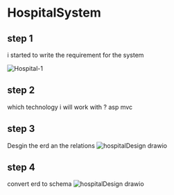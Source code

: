 # HospitalSystem
## step 1
i started to write the  requirement for the system

![Hospital-1](https://github.com/MahmoudYazid/HospitalSystem/assets/60329627/109dfabc-83d4-4cfa-8aed-f03c677b6aa3)

## step 2 
which technology i will work with ? asp mvc

## step 3 
Desgin the erd an the relations
![hospitalDesign drawio](https://github.com/MahmoudYazid/HospitalSystem/assets/60329627/ac8bb2ce-b198-45d8-953d-b0e92ad24fa8)

## step 4 
convert erd to schema
![hospitalDesign drawio](https://github.com/MahmoudYazid/HospitalSystem/assets/60329627/b7557f14-9174-4d3d-bd5b-39a32266424d)


